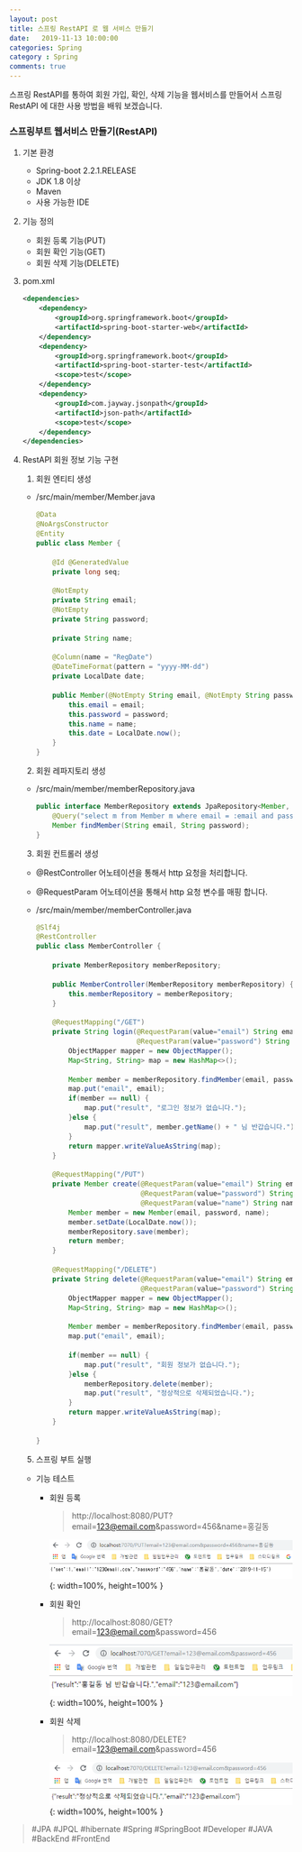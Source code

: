 ```yaml
---
layout: post
title: 스프링 RestAPI 로 웹 서비스 만들기
date:   2019-11-13 10:00:00
categories: Spring
category : Spring
comments: true 
---
```


스프링 RestAPI를 통하여 회원 가입, 확인, 삭제 기능을 웹서비스를 만들어서 스프링 RestAPI 에 대한 사용 방법을 배워 보겠습니다.

### 스프링부트 웹서비스 만들기(RestAPI)

1. 기본 환경

    - Spring-boot 2.2.1.RELEASE
    - JDK 1.8 이상
    - Maven
    - 사용 가능한 IDE

2. 기능 정의

    - 회원 등록 기능(PUT)
    - 회원 확인 기능(GET)
    - 회원 삭제 기능(DELETE)
    
3. pom.xml

    ```xml
    <dependencies>
        <dependency>
            <groupId>org.springframework.boot</groupId>
            <artifactId>spring-boot-starter-web</artifactId>
        </dependency>
        <dependency>
            <groupId>org.springframework.boot</groupId>
            <artifactId>spring-boot-starter-test</artifactId>
            <scope>test</scope>
        </dependency>
        <dependency>
            <groupId>com.jayway.jsonpath</groupId>
            <artifactId>json-path</artifactId>
            <scope>test</scope>
        </dependency>
    </dependencies>
    ```

4. RestAPI 회원 정보 기능 구현

    1) 회원 엔티티 생성
    
    - /src/main/member/Member.java
        
        ```java
        @Data
        @NoArgsConstructor
        @Entity
        public class Member {
            
            @Id @GeneratedValue
            private long seq;
            
            @NotEmpty
            private String email;
            @NotEmpty
            private String password;
            
            private String name;
            
            @Column(name = "RegDate")
            @DateTimeFormat(pattern = "yyyy-MM-dd")
            private LocalDate date;
            
            public Member(@NotEmpty String email, @NotEmpty String password, String name) {
                this.email = email;
                this.password = password;
                this.name = name;
                this.date = LocalDate.now();
            }
        }
        ```
       
    2) 회원 레파지토리 생성
    
    - /src/main/member/memberRepository.java
        
        ```java
        public interface MemberRepository extends JpaRepository<Member, Long>{
            @Query("select m from Member m where email = :email and password = :password")
            Member findMember(String email, String password);
        }
        ```

    3) 회원 컨트롤러 생성
    
    - @RestController 어노테이션을 통해서 http 요청을 처리합니다.
    - @RequestParam 어노테이션을 통해서 http 요청 변수를 매핑 합니다.
    
    - /src/main/member/memberController.java
        
        ```java
        @Slf4j
        @RestController
        public class MemberController {
        	
        	private MemberRepository memberRepository;
        	
        	public MemberController(MemberRepository memberRepository) {
        		this.memberRepository = memberRepository;
        	}
        
        	@RequestMapping("/GET")
        	private String login(@RequestParam(value="email") String email, 
                                 @RequestParam(value="password") String password) throws JsonProcessingException {
        		ObjectMapper mapper = new ObjectMapper();
        		Map<String, String> map = new HashMap<>();
        		
        		Member member = memberRepository.findMember(email, password);
        		map.put("email", email);
        		if(member == null) {
        			map.put("result", "로그인 정보가 없습니다.");
        		}else {
        			map.put("result", member.getName() + " 님 반갑습니다.");
        		}
        		return mapper.writeValueAsString(map);
        	}
        	
        	@RequestMapping("/PUT")
        	private Member create(@RequestParam(value="email") String email, 
                                  @RequestParam(value="password") String password, 
                                  @RequestParam(value="name") String name) {
        		Member member = new Member(email, password, name);
        		member.setDate(LocalDate.now());
        		memberRepository.save(member);
        		return member;
        	}
        	
        	@RequestMapping("/DELETE")
        	private String delete(@RequestParam(value="email") String email, 
                                  @RequestParam(value="password") String password) throws JsonProcessingException {
        		ObjectMapper mapper = new ObjectMapper();
        		Map<String, String> map = new HashMap<>();
        		
        		Member member = memberRepository.findMember(email, password);
        		map.put("email", email);
        		
        		if(member == null) {
        			map.put("result", "회원 정보가 없습니다.");
        		}else {
        			memberRepository.delete(member);
        			map.put("result", "정상적으로 삭제되었습니다.");
        		}
        		return mapper.writeValueAsString(map);
        	}
        	
        }
        ```  

    5) 스프링 부트 실행

    - 기능 테스트
    
        - 회원 등록
        
            > http://localhost:8080/PUT?email=123@email.com&password=456&name=홍길동
        
            ![회원 가입](/img/spring/member1.PNG){: width=100%, height=100% }

        - 회원 확인
        
            > http://localhost:8080/GET?email=123@email.com&password=456
        
            ![회원 확인](/img/spring/member2.PNG){: width=100%, height=100% }

        - 회원 삭제
        
            > http://localhost:8080/DELETE?email=123@email.com&password=456
        
            ![회원 삭제](/img/spring/member3.PNG){: width=100%, height=100% }
    

> #JPA #JPQL #hibernate #Spring #SpringBoot #Developer #JAVA #BackEnd #FrontEnd